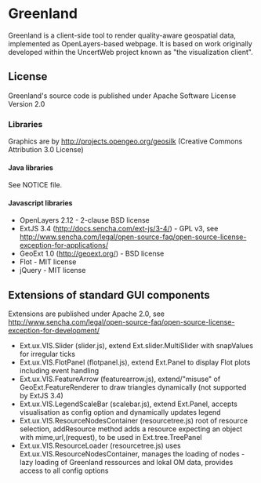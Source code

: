 # Greenland

Greenland is a client-side tool to render quality-aware geospatial data, implemented as OpenLayers-based webpage. It is based on work originally developed within the UncertWeb project known as "the visualization client". 

## License

Greenland's source code is published under Apache Software License Version 2.0

### Libraries

Graphics are by http://projects.opengeo.org/geosilk (Creative Commons Attribution 3.0 License) 

#### Java libraries

See NOTICE file.

#### Javascript libraries

* OpenLayers 2.12 - 2-clause BSD license
* ExtJS 3.4 (http://docs.sencha.com/ext-js/3-4/) - GPL v3, see http://www.sencha.com/legal/open-source-faq/open-source-license-exception-for-applications/
* GeoExt 1.0 (http://geoext.org/) - BSD license
* Flot  - MIT license
* jQuery - MIT license

## Extensions of standard GUI components

Extensions are published under Apache 2.0, see http://www.sencha.com/legal/open-source-faq/open-source-license-exception-for-development/

* Ext.ux.VIS.Slider (slider.js), extend Ext.slider.MultiSlider with snapValues for irregular ticks
* Ext.ux.VIS.FlotPanel (flotpanel.js), extend Ext.Panel to display Flot plots including event handling
* Ext.ux.VIS.FeatureArrow (featurearrow.js), extend/"misuse" of GeoExt.FeatureRenderer to draw triangles dynamically (not supported by ExtJS 3.4) 
* Ext.ux.VIS.LegendScaleBar (scalebar.js), extend Ext.Panel, accepts visualisation as config option and dynamically updates legend
* Ext.ux.VIS.ResourceNodesContainer (resourcetree.js) root of resource selection, addResource method adds a resource expecting an object with mime,url,(request), to be used in Ext.tree.TreePanel
* Ext.ux.VIS.ResourceLoader (resourcetree.js) uses Ext.ux.VIS.ResourceNodesContainer, manages the loading of nodes - lazy loading of Greenland ressources and lokal OM data, provides access to all config options
